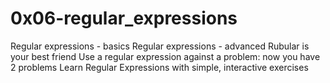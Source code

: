 # 0x06-regular_expressions

Regular expressions - basics
Regular expressions - advanced
Rubular is your best friend
Use a regular expression against a problem: now you have 2 problems
Learn Regular Expressions with simple, interactive exercises
